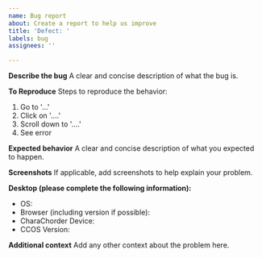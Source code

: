 ```yaml
---
name: Bug report
about: Create a report to help us improve
title: 'Defect: '
labels: bug
assignees: ''

---
```


**Describe the bug**
A clear and concise description of what the bug is.

**To Reproduce**
Steps to reproduce the behavior:
1. Go to '...'
2. Click on '....'
3. Scroll down to '....'
4. See error

**Expected behavior**
A clear and concise description of what you expected to happen.

**Screenshots**
If applicable, add screenshots to help explain your problem.

**Desktop (please complete the following information):**
 - OS: 
 - Browser (including version if possible): 
 - CharaChorder Device:
 - CCOS Version:

**Additional context**
Add any other context about the problem here.
